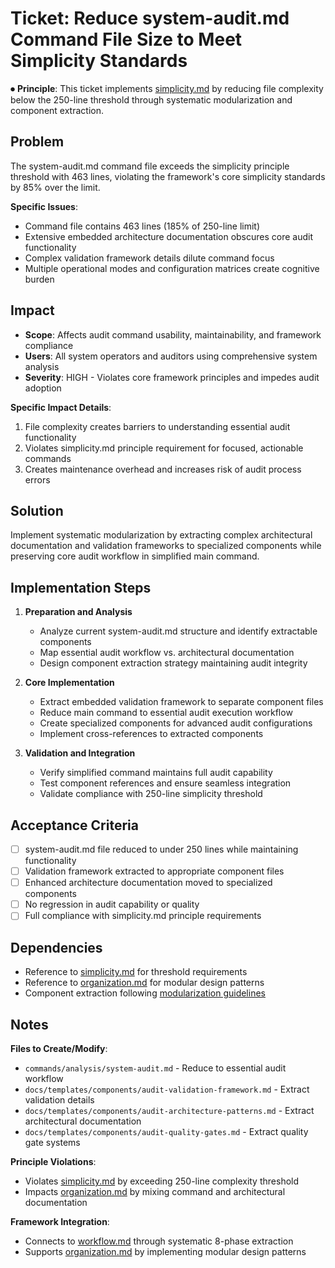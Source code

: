 
# Ticket: Reduce system-audit.md Command File Size to Meet Simplicity Standards

⏺ **Principle**: This ticket implements [simplicity.md](../../../docs/principles/simplicity.md) by reducing file complexity below the 250-line threshold through systematic modularization and component extraction.

## Problem

The system-audit.md command file exceeds the simplicity principle threshold with 463 lines, violating the framework's core simplicity standards by 85% over the limit.

**Specific Issues**:
- Command file contains 463 lines (185% of 250-line limit)
- Extensive embedded architecture documentation obscures core audit functionality
- Complex validation framework details dilute command focus
- Multiple operational modes and configuration matrices create cognitive burden

## Impact

- **Scope**: Affects audit command usability, maintainability, and framework compliance
- **Users**: All system operators and auditors using comprehensive system analysis
- **Severity**: HIGH - Violates core framework principles and impedes audit adoption

**Specific Impact Details**:
1. File complexity creates barriers to understanding essential audit functionality
2. Violates simplicity.md principle requirement for focused, actionable commands
3. Creates maintenance overhead and increases risk of audit process errors

## Solution

Implement systematic modularization by extracting complex architectural documentation and validation frameworks to specialized components while preserving core audit workflow in simplified main command.

## Implementation Steps

1. **Preparation and Analysis**
   - Analyze current system-audit.md structure and identify extractable components
   - Map essential audit workflow vs. architectural documentation
   - Design component extraction strategy maintaining audit integrity

2. **Core Implementation**
   - Extract embedded validation framework to separate component files
   - Reduce main command to essential audit execution workflow
   - Create specialized components for advanced audit configurations
   - Implement cross-references to extracted components

3. **Validation and Integration**
   - Verify simplified command maintains full audit capability
   - Test component references and ensure seamless integration
   - Validate compliance with 250-line simplicity threshold

## Acceptance Criteria

- [ ] system-audit.md file reduced to under 250 lines while maintaining functionality
- [ ] Validation framework extracted to appropriate component files
- [ ] Enhanced architecture documentation moved to specialized components
- [ ] No regression in audit capability or quality
- [ ] Full compliance with simplicity.md principle requirements

## Dependencies

- Reference to [simplicity.md](../../../docs/principles/simplicity.md) for threshold requirements
- Reference to [organization.md](../../../docs/principles/organization.md) for modular design patterns
- Component extraction following [modularization guidelines](../../../docs/principles/organization.md)

## Notes

**Files to Create/Modify**:
- `commands/analysis/system-audit.md` - Reduce to essential audit workflow
- `docs/templates/components/audit-validation-framework.md` - Extract validation details
- `docs/templates/components/audit-architecture-patterns.md` - Extract architectural documentation
- `docs/templates/components/audit-quality-gates.md` - Extract quality gate systems

**Principle Violations**:
- Violates [simplicity.md](../../../docs/principles/simplicity.md) by exceeding 250-line complexity threshold
- Impacts [organization.md](../../../docs/principles/organization.md) by mixing command and architectural documentation

**Framework Integration**:
- Connects to [workflow.md](../../../docs/principles/workflow.md) through systematic 8-phase extraction
- Supports [organization.md](../../../docs/principles/organization.md) by implementing modular design patterns
